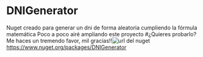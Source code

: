 # DNIGenerator

Nuget creado para generar un dni de forma aleatoria cumpliendo la fórmula matemática
Poco a poco airé ampliando este proyecto
#¿Quieres probarlo?
Me haces un tremendo favor, mil gracias!!![
url del nuget](https://www.nuget.org/packages/DNIGenerator)https://www.nuget.org/packages/DNIGenerator
